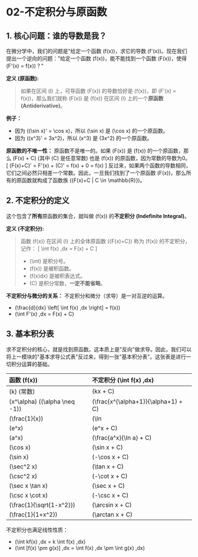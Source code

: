 # 02-不定积分与原函数

## 1. 核心问题：谁的导数是我？

在微分学中，我们的问题是"给定一个函数 \(f(x)\)，求它的导数 \(f'(x)\)。现在我们提出一个逆向的问题："给定一个函数 \(f(x)\)，能不能找到一个函数 \(F(x)\)，使得 \(F'(x) = f(x)\)？"

**定义 (原函数):**
> 如果在区间 \(I\) 上，可导函数 \(F(x)\) 的导数恰好是 \(f(x)\)，即 \(F'(x) = f(x)\)，那么我们就称 \(F(x)\) 是 \(f(x)\) 在区间 \(I\) 上的一个**原函数 (Antiderivative)**。

**例子：**

- 因为 \((\sin x)' = \cos x\)，所以 \(\sin x\) 是 \(\cos x\) 的一个原函数。
- 因为 \((x^3)' = 3x^2\)，所以 \(x^3\) 是 \(3x^2\) 的一个原函数。

**原函数的不唯一性：**
原函数不是唯一的。如果 \(F(x)\) 是 \(f(x)\) 的一个原函数，那么 \(F(x) + C\) (其中 \(C\) 是任意常数) 也是 \(f(x)\) 的原函数，因为常数的导数为0。
\[ (F(x)+C)' = F'(x) + (C)' = f(x) + 0 = f(x) \]
反过来，如果两个函数的导数相同，它们之间必然只相差一个常数。因此，一旦我们找到了一个原函数 \(F(x)\)，那么所有的原函数就构成了函数族 \(\{F(x)+C | C \in \mathbb{R}\}\)。

## 2. 不定积分的定义

这个包含了**所有**原函数的集合，就叫做 \(f(x)\) 的**不定积分 (Indefinite Integral)**。

**定义 (不定积分):**
> 函数 \(f(x)\) 在区间 \(I\) 上的全体原函数 \(\{F(x)+C\}\) 称为 \(f(x)\) 的不定积分，记作：
> \[ \int f(x) \,dx = F(x) + C \]
>
> - \(\int\) 是积分号。
> - \(f(x)\) 是被积函数。
> - \(f(x)dx\) 是被积表达式。
> - \(C\) 是积分常数，**一定不能省略**。

**不定积分与微分的关系：**
不定积分和微分（求导）是一对互逆的运算。

- \(\frac{d}{dx} \left[ \int f(x) \,dx \right] = f(x)\)
- \(\int F'(x) \,dx = F(x) + C\)

## 3. 基本积分表

求不定积分的核心，就是找到原函数。这本质上是"反向"做求导。因此，我们可以将上一模块的"基本求导公式表"反过来，得到一张"基本积分表"。这张表是进行一切积分运算的基础。

| 函数 \(f(x)\) | 不定积分 \(\int f(x) \,dx\) |
| :--- | :--- |
| \(k\) (常数) | \(kx + C\) |
| \(x^\alpha\) (\(\alpha \neq -1\)) | \(\frac{x^{\alpha+1}}{\alpha+1} + C\) |
| \(\frac{1}{x}\) | \(\ln|x| + C\) |
| \(e^x\) | \(e^x + C\) |
| \(a^x\) | \(\frac{a^x}{\ln a} + C\) |
| \(\cos x\) | \(\sin x + C\) |
| \(\sin x\) | \(-\cos x + C\) |
| \(\sec^2 x\) | \(\tan x + C\) |
| \(\csc^2 x\) | \(-\cot x + C\) |
| \(\sec x \tan x\) | \(\sec x + C\) |
| \(\csc x \cot x\) | \(-\csc x + C\) |
| \(\frac{1}{\sqrt{1-x^2}}\) | \(\arcsin x + C\) |
| \(\frac{1}{1+x^2}\) | \(\arctan x + C\) |

不定积分也满足线性性质：

- \(\int kf(x) \,dx = k \int f(x) \,dx\)
- \(\int [f(x) \pm g(x)] \,dx = \int f(x) \,dx \pm \int g(x) \,dx\)
